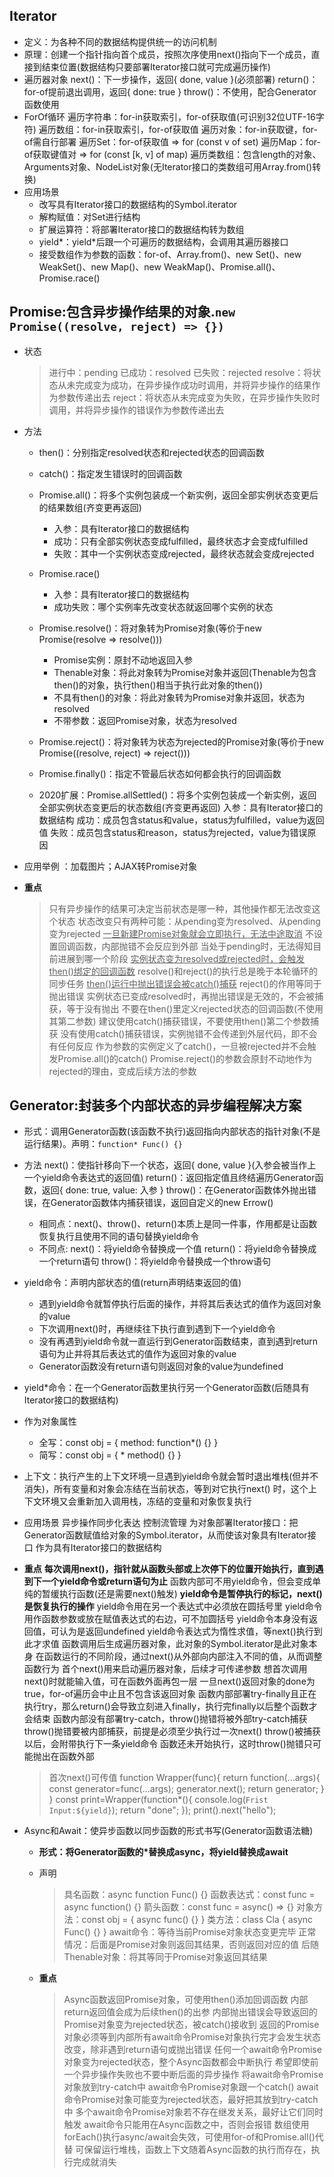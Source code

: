 ## Iterator
- 定义：为各种不同的数据结构提供统一的访问机制
- 原理：创建一个指针指向首个成员，按照次序使用next()指向下一个成员，直接到结束位置(数据结构只要部署Iterator接口就可完成遍历操作)
- 遍历器对象
  next()：下一步操作，返回{ done, value }(必须部署)
  return()：for-of提前退出调用，返回{ done: true }
  throw()：不使用，配合Generator函数使用
- ForOf循环
  遍历字符串：for-in获取索引，for-of获取值(可识别32位UTF-16字符)
  遍历数组：for-in获取索引，for-of获取值
  遍历对象：for-in获取键，for-of需自行部署
  遍历Set：for-of获取值 => for (const v of set)
  遍历Map：for-of获取键值对 =>  for (const [k, v] of map)
  遍历类数组：包含length的对象、Arguments对象、NodeList对象(无Iterator接口的类数组可用Array.from()转换)
- 应用场景
  - 改写具有Iterator接口的数据结构的Symbol.iterator
  - 解构赋值：对Set进行结构
  - 扩展运算符：将部署Iterator接口的数据结构转为数组
  - yield*：yield*后跟一个可遍历的数据结构，会调用其遍历器接口
  - 接受数组作为参数的函数：for-of、Array.from()、new Set()、new WeakSet()、new Map()、new WeakMap()、Promise.all()、Promise.race()
  
## Promise:包含异步操作结果的对象.`new Promise((resolve, reject) => {})`
- 状态
  >进行中：pending
  >已成功：resolved
  >已失败：rejected
  resolve：将状态从未完成变为成功，在异步操作成功时调用，并将异步操作的结果作为参数传递出去
  reject：将状态从未完成变为失败，在异步操作失败时调用，并将异步操作的错误作为参数传递出去
- 方法
  - then()：分别指定resolved状态和rejected状态的回调函数
  - catch()：指定发生错误时的回调函数
  - Promise.all()：将多个实例包装成一个新实例，返回全部实例状态变更后的结果数组(齐变更再返回)
    - 入参：具有Iterator接口的数据结构
    - 成功：只有全部实例状态变成fulfilled，最终状态才会变成fulfilled
    - 失败：其中一个实例状态变成rejected，最终状态就会变成rejected
  - Promise.race()
    - 入参：具有Iterator接口的数据结构
    - 成功失败：哪个实例率先改变状态就返回哪个实例的状态
  - Promise.resolve()：将对象转为Promise对象(等价于new Promise(resolve => resolve()))
    - Promise实例：原封不动地返回入参
    - Thenable对象：将此对象转为Promise对象并返回(Thenable为包含then()的对象，执行then()相当于执行此对象的then())
    - 不具有then()的对象：将此对象转为Promise对象并返回，状态为resolved
    - 不带参数：返回Promise对象，状态为resolved

  - Promise.reject()：将对象转为状态为rejected的Promise对象(等价于new Promise((resolve, reject) => reject()))
  - Promise.finally()：指定不管最后状态如何都会执行的回调函数
  - 2020扩展：Promise.allSettled()：将多个实例包装成一个新实例，返回全部实例状态变更后的状态数组(齐变更再返回)
    入参：具有Iterator接口的数据结构
    成功：成员包含status和value，status为fulfilled，value为返回值
    失败：成员包含status和reason，status为rejected，value为错误原因


- 应用举例 ：加载图片；AJAX转Promise对象
  
- **重点**
  >只有异步操作的结果可决定当前状态是哪一种，其他操作都无法改变这个状态
  状态改变只有两种可能：从pending变为resolved、从pending变为rejected
  <u>一旦新建Promise对象就会立即执行，无法中途取消</u>
  不设置回调函数，内部抛错不会反应到外部
  当处于pending时，无法得知目前进展到哪一个阶段
  <u>实例状态变为resolved或rejected时，会触发then()绑定的回调函数</u>
  resolve()和reject()的执行总是晚于本轮循环的同步任务
  <u>then()运行中抛出错误会被catch()捕获</u>
  reject()的作用等同于抛出错误
  实例状态已变成resolved时，再抛出错误是无效的，不会被捕获，等于没有抛出
  不要在then()里定义rejected状态的回调函数(不使用其第二参数)
  建议使用catch()捕获错误，不要使用then()第二个参数捕获
  没有使用catch()捕获错误，实例抛错不会传递到外层代码，即不会有任何反应
  作为参数的实例定义了catch()，一旦被rejected并不会触发Promise.all()的catch()
  Promise.reject()的参数会原封不动地作为rejected的理由，变成后续方法的参数

## Generator:封装多个内部状态的异步编程解决方案
- 形式：调用Generator函数(该函数不执行)返回指向内部状态的指针对象(不是运行结果)。声明：`function* Func() {}`
- 方法
  next()：使指针移向下一个状态，返回{ done, value }(入参会被当作上一个yield命令表达式的返回值)
  return()：返回指定值且终结遍历Generator函数，返回{ done: true, value: 入参 }
  throw()：在Generator函数体外抛出错误，在Generator函数体内捕获错误，返回自定义的new Errow()
    - 相同点：next()、throw()、return()本质上是同一件事，作用都是让函数恢复执行且使用不同的语句替换yield命令
    - 不同点:
      next()：将yield命令替换成一个值
      return()：将yield命令替换成一个return语句
      throw()：将yield命令替换成一个throw语句

- yield命令：声明内部状态的值(return声明结束返回的值)
  - 遇到yield命令就暂停执行后面的操作，并将其后表达式的值作为返回对象的value
  - 下次调用next()时，再继续往下执行直到遇到下一个yield命令
  - 没有再遇到yield命令就一直运行到Generator函数结束，直到遇到return语句为止并将其后表达式的值作为返回对象的value
  - Generator函数没有return语句则返回对象的value为undefined
- yield*命令：在一个Generator函数里执行另一个Generator函数(后随具有Iterator接口的数据结构)
- 作为对象属性
  - 全写：const obj = { method: function*() {} }
  - 简写：const obj = { * method() {} }
- 上下文：执行产生的上下文环境一旦遇到yield命令就会暂时退出堆栈(但并不消失)，所有变量和对象会冻结在当前状态，等到对它执行next()   时，这个上下文环境又会重新加入调用栈，冻结的变量和对象恢复执行

- 应用场景
  异步操作同步化表达
  控制流管理
  为对象部署Iterator接口：把Generator函数赋值给对象的Symbol.iterator，从而使该对象具有Iterator接口
  作为具有Iterator接口的数据结构

- **重点**
  **每次调用next()，指针就从函数头部或上次停下的位置开始执行，直到遇到下一个yield命令或return语句为止**
  函数内部可不用yield命令，但会变成单纯的暂缓执行函数(还是需要next()触发)
  **yield命令是暂停执行的标记，next()是恢复执行的操作**
  yield命令用在另一个表达式中必须放在圆括号里
  yield命令用作函数参数或放在赋值表达式的右边，可不加圆括号
  yield命令本身没有返回值，可认为是返回undefined
  yield命令表达式为惰性求值，等next()执行到此才求值
  函数调用后生成遍历器对象，此对象的Symbol.iterator是此对象本身
  在函数运行的不同阶段，通过next()从外部向内部注入不同的值，从而调整函数行为
  首个next()用来启动遍历器对象，后续才可传递参数
  想首次调用next()时就能输入值，可在函数外面再包一层
  一旦next()返回对象的done为true，for-of遍历会中止且不包含该返回对象
  函数内部部署try-finally且正在执行try，那么return()会导致立刻进入finally，执行完finally以后整个函数才会结束
  函数内部没有部署try-catch，throw()抛错将被外部try-catch捕获
  throw()抛错要被内部捕获，前提是必须至少执行过一次next()
  throw()被捕获以后，会附带执行下一条yield命令
  函数还未开始执行，这时throw()抛错只可能抛出在函数外部
  
  >首次next()可传值
  function Wrapper(func){
    return function(...args){
      const generator=func(...args);
      generator.next();
      return generator;
    }
  }
  const print=Wrapper(function*(){
    console.log(`Frist Input:${yield}`);
    return "done";
  });
  print().next("hello");

- Async和Await：使异步函数以同步函数的形式书写(Generator函数语法糖)
  - **形式：将Generator函数的*替换成async，将yield替换成await**
  - 声明
    >具名函数：async function Func() {}
    >函数表达式：const func = async function() {}
    >箭头函数：const func = async() => {}
    >对象方法：const obj = { async func() {} }
    >类方法：class Cla { async Func() {} }
    await命令：等待当前Promise对象状态变更完毕
    正常情况：后面是Promise对象则返回其结果，否则返回对应的值
    后随Thenable对象：将其等同于Promise对象返回其结果
    
  - **重点**
    >Async函数返回Promise对象，可使用then()添加回调函数
    内部return返回值会成为后续then()的出参
    内部抛出错误会导致返回的Promise对象变为rejected状态，被catch()接收到
    返回的Promise对象必须等到内部所有await命令Promise对象执行完才会发生状态改变，除非遇到return语句或抛出错误
    任何一个await命令Promise对象变为rejected状态，整个Async函数都会中断执行
    希望即使前一个异步操作失败也不要中断后面的异步操作
    将await命令Promise对象放到try-catch中
    await命令Promise对象跟一个catch()
    await命令Promise对象可能变为rejected状态，最好把其放到try-catch中
    多个await命令Promise对象若不存在继发关系，最好让它们同时触发
    await命令只能用在Async函数之中，否则会报错
    数组使用forEach()执行async/await会失效，可使用for-of和Promise.all()代替
    可保留运行堆栈，函数上下文随着Async函数的执行而存在，执行完成就消失









